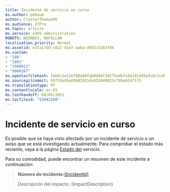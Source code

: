```yaml
---
title: Incidente de servicio en curso
ms.author: pebaum
author: CrystalThomasMS
ms.audience: ITPro
ms.topic: article
ms.service: o365-administration
ROBOTS: NOINDEX, NOFOLLOW
localization_priority: Normal
ms.assetid: e3fa17dd-c822-41e7-aaba-d9d2c5381fd6
ms.custom:
- "108"
- "1891"
- "1600011"
- "9000287"
ms.openlocfilehash: fab6c1e12e750ab8fab046bf3d575a4bfc0d191495e4c8c2c48698dd98106aa4
ms.sourcegitcommit: b5f7da89a650d2915dc652449623c78be6247175
ms.translationtype: MT
ms.contentlocale: es-ES
ms.lasthandoff: 08/05/2021
ms.locfileid: "53942288"
---
```

# <a name="service-incident-in-progress"></a>Incidente de servicio en curso

Es posible que se haya visto afectado por un incidente de servicio o un aviso que se está investigando actualmente. Para comprobar el estado más reciente, vaya a la página [Estado del](https://admin.microsoft.com/adminportal/home#/servicehealth) servicio.
  
Para su comodidad, puede encontrar un resumen de este incidente a continuación:
  
> **Número de incidente:**[{IncidentId}](https://admin.microsoft.com/adminportal/home#/servicehealth)
    
> Descripción del impacto: {ImpactDescription}

